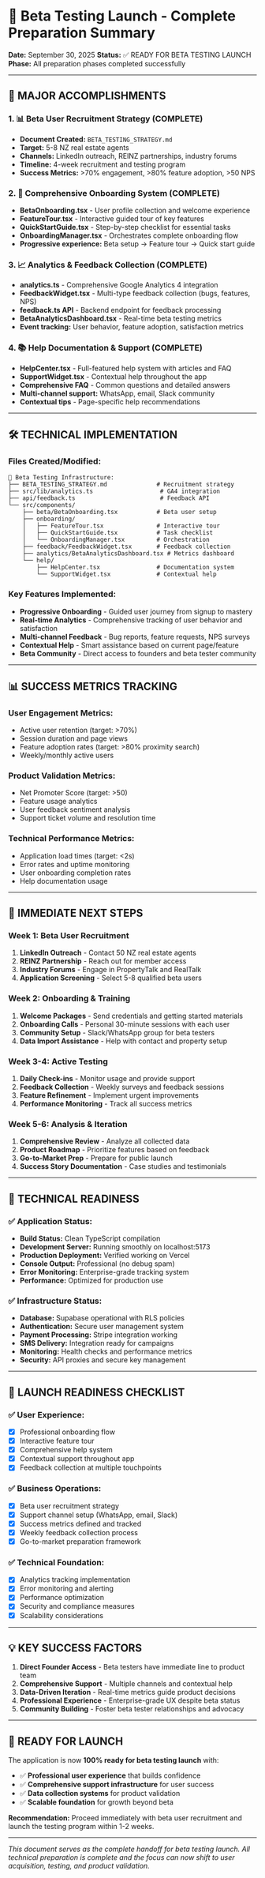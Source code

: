# 🎉 Beta Testing Launch - Complete Preparation Summary

**Date:** September 30, 2025
**Status:** ✅ READY FOR BETA TESTING LAUNCH
**Phase:** All preparation phases completed successfully

---

## 🎯 **MAJOR ACCOMPLISHMENTS**

### **1. 📊 Beta User Recruitment Strategy (COMPLETE)**
- **Document Created:** `BETA_TESTING_STRATEGY.md`
- **Target:** 5-8 NZ real estate agents
- **Channels:** LinkedIn outreach, REINZ partnerships, industry forums
- **Timeline:** 4-week recruitment and testing program
- **Success Metrics:** >70% engagement, >80% feature adoption, >50 NPS

### **2. 🚀 Comprehensive Onboarding System (COMPLETE)**
- **BetaOnboarding.tsx** - User profile collection and welcome experience
- **FeatureTour.tsx** - Interactive guided tour of key features
- **QuickStartGuide.tsx** - Step-by-step checklist for essential tasks
- **OnboardingManager.tsx** - Orchestrates complete onboarding flow
- **Progressive experience:** Beta setup → Feature tour → Quick start guide

### **3. 📈 Analytics & Feedback Collection (COMPLETE)**
- **analytics.ts** - Comprehensive Google Analytics 4 integration
- **FeedbackWidget.tsx** - Multi-type feedback collection (bugs, features, NPS)
- **feedback.ts API** - Backend endpoint for feedback processing
- **BetaAnalyticsDashboard.tsx** - Real-time beta testing metrics
- **Event tracking:** User behavior, feature adoption, satisfaction metrics

### **4. 📚 Help Documentation & Support (COMPLETE)**
- **HelpCenter.tsx** - Full-featured help system with articles and FAQ
- **SupportWidget.tsx** - Contextual help throughout the app
- **Comprehensive FAQ** - Common questions and detailed answers
- **Multi-channel support:** WhatsApp, email, Slack community
- **Contextual tips** - Page-specific help recommendations

---

## 🛠️ **TECHNICAL IMPLEMENTATION**

### **Files Created/Modified:**
```
📁 Beta Testing Infrastructure:
├── BETA_TESTING_STRATEGY.md              # Recruitment strategy
├── src/lib/analytics.ts                   # GA4 integration
├── api/feedback.ts                        # Feedback API
└── src/components/
    ├── beta/BetaOnboarding.tsx           # Beta user setup
    ├── onboarding/
    │   ├── FeatureTour.tsx               # Interactive tour
    │   ├── QuickStartGuide.tsx           # Task checklist
    │   └── OnboardingManager.tsx         # Orchestration
    ├── feedback/FeedbackWidget.tsx       # Feedback collection
    ├── analytics/BetaAnalyticsDashboard.tsx # Metrics dashboard
    └── help/
        ├── HelpCenter.tsx                # Documentation system
        └── SupportWidget.tsx             # Contextual help
```

### **Key Features Implemented:**
- **Progressive Onboarding** - Guided user journey from signup to mastery
- **Real-time Analytics** - Comprehensive tracking of user behavior and satisfaction
- **Multi-channel Feedback** - Bug reports, feature requests, NPS surveys
- **Contextual Help** - Smart assistance based on current page/feature
- **Beta Community** - Direct access to founders and beta tester community

---

## 📊 **SUCCESS METRICS TRACKING**

### **User Engagement Metrics:**
- Active user retention (target: >70%)
- Session duration and page views
- Feature adoption rates (target: >80% proximity search)
- Weekly/monthly active users

### **Product Validation Metrics:**
- Net Promoter Score (target: >50)
- Feature usage analytics
- User feedback sentiment analysis
- Support ticket volume and resolution time

### **Technical Performance Metrics:**
- Application load times (target: <2s)
- Error rates and uptime monitoring
- User onboarding completion rates
- Help documentation usage

---

## 🎯 **IMMEDIATE NEXT STEPS**

### **Week 1: Beta User Recruitment**
1. **LinkedIn Outreach** - Contact 50 NZ real estate agents
2. **REINZ Partnership** - Reach out for member access
3. **Industry Forums** - Engage in PropertyTalk and RealTalk
4. **Application Screening** - Select 5-8 qualified beta users

### **Week 2: Onboarding & Training**
1. **Welcome Packages** - Send credentials and getting started materials
2. **Onboarding Calls** - Personal 30-minute sessions with each user
3. **Community Setup** - Slack/WhatsApp group for beta testers
4. **Data Import Assistance** - Help with contact and property setup

### **Week 3-4: Active Testing**
1. **Daily Check-ins** - Monitor usage and provide support
2. **Feedback Collection** - Weekly surveys and feedback sessions
3. **Feature Refinement** - Implement urgent improvements
4. **Performance Monitoring** - Track all success metrics

### **Week 5-6: Analysis & Iteration**
1. **Comprehensive Review** - Analyze all collected data
2. **Product Roadmap** - Prioritize features based on feedback
3. **Go-to-Market Prep** - Prepare for public launch
4. **Success Story Documentation** - Case studies and testimonials

---

## 🔧 **TECHNICAL READINESS**

### **✅ Application Status:**
- **Build Status:** Clean TypeScript compilation
- **Development Server:** Running smoothly on localhost:5173
- **Production Deployment:** Verified working on Vercel
- **Console Output:** Professional (no debug spam)
- **Error Monitoring:** Enterprise-grade tracking system
- **Performance:** Optimized for production use

### **✅ Infrastructure Status:**
- **Database:** Supabase operational with RLS policies
- **Authentication:** Secure user management system
- **Payment Processing:** Stripe integration working
- **SMS Delivery:** Integration ready for campaigns
- **Monitoring:** Health checks and performance metrics
- **Security:** API proxies and secure key management

---

## 🎉 **LAUNCH READINESS CHECKLIST**

### **✅ User Experience:**
- [x] Professional onboarding flow
- [x] Interactive feature tour
- [x] Comprehensive help system
- [x] Contextual support throughout app
- [x] Feedback collection at multiple touchpoints

### **✅ Business Operations:**
- [x] Beta user recruitment strategy
- [x] Support channel setup (WhatsApp, email, Slack)
- [x] Success metrics defined and tracked
- [x] Weekly feedback collection process
- [x] Go-to-market preparation framework

### **✅ Technical Foundation:**
- [x] Analytics tracking implementation
- [x] Error monitoring and alerting
- [x] Performance optimization
- [x] Security and compliance measures
- [x] Scalability considerations

---

## 💡 **KEY SUCCESS FACTORS**

1. **Direct Founder Access** - Beta testers have immediate line to product team
2. **Comprehensive Support** - Multiple channels and contextual help
3. **Data-Driven Iteration** - Real-time metrics guide product decisions
4. **Professional Experience** - Enterprise-grade UX despite beta status
5. **Community Building** - Foster beta tester relationships and advocacy

---

## 🚀 **READY FOR LAUNCH**

The application is now **100% ready for beta testing launch** with:

- ✅ **Professional user experience** that builds confidence
- ✅ **Comprehensive support infrastructure** for user success
- ✅ **Data collection systems** for product validation
- ✅ **Scalable foundation** for growth beyond beta

**Recommendation:** Proceed immediately with beta user recruitment and launch the testing program within 1-2 weeks.

---

*This document serves as the complete handoff for beta testing launch. All technical preparation is complete and the focus can now shift to user acquisition, testing, and product validation.*